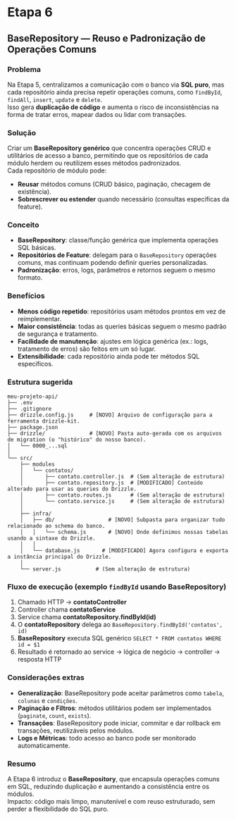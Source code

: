 # Etapa 6  
## BaseRepository — Reuso e Padronização de Operações Comuns

### Problema  
Na Etapa 5, centralizamos a comunicação com o banco via **SQL puro**, mas cada repositório ainda precisa repetir operações comuns, como `findById`, `findAll`, `insert`, `update` e `delete`.  
Isso gera **duplicação de código** e aumenta o risco de inconsistências na forma de tratar erros, mapear dados ou lidar com transações.

### Solução  
Criar um **BaseRepository genérico** que concentra operações CRUD e utilitários de acesso a banco, permitindo que os repositórios de cada módulo herdem ou reutilizem esses métodos padronizados.  
Cada repositório de módulo pode:
- **Reusar** métodos comuns (CRUD básico, paginação, checagem de existência).  
- **Sobrescrever ou estender** quando necessário (consultas específicas da feature).

### Conceito  
- **BaseRepository**: classe/função genérica que implementa operações SQL básicas.  
- **Repositórios de Feature**: delegam para o `BaseRepository` operações comuns, mas continuam podendo definir queries personalizadas.  
- **Padronização**: erros, logs, parâmetros e retornos seguem o mesmo formato.  

### Benefícios  
- **Menos código repetido**: repositórios usam métodos prontos em vez de reimplementar.  
- **Maior consistência**: todas as queries básicas seguem o mesmo padrão de segurança e tratamento.  
- **Facilidade de manutenção**: ajustes em lógica genérica (ex.: logs, tratamento de erros) são feitos em um só lugar.  
- **Extensibilidade**: cada repositório ainda pode ter métodos SQL específicos.  

### Estrutura sugerida  
```
meu-projeto-api/
├── .env
├── .gitignore
├── drizzle.config.js     # [NOVO] Arquivo de configuração para a ferramenta drizzle-kit.
├── package.json
├── drizzle/              # [NOVO] Pasta auto-gerada com os arquivos de migration (o "histórico" do nosso banco).
│   └── 0000_...sql
│
└── src/
    ├── modules
    │   └── contatos/
    │       ├── contato.controller.js  # (Sem alteração de estrutura)
    │       ├── contato.repository.js  # [MODIFICADO] Conteúdo alterado para usar as queries do Drizzle.
    │       ├── contato.routes.js      # (Sem alteração de estrutura)
    │       └── contato.service.js     # (Sem alteração de estrutura)
    │
    ├── infra/
    │   ├── db/                 # [NOVO] Subpasta para organizar tudo relacionado ao schema do banco.
    │   │   └── schema.js       # [NOVO] Onde definimos nossas tabelas usando a sintaxe do Drizzle.
    │   │
    │   └── database.js       # [MODIFICADO] Agora configura e exporta a instância principal do Drizzle.
    │
    └── server.js           # (Sem alteração de estrutura)
```

### Fluxo de execução (exemplo `findById` usando BaseRepository)  

1. Chamado HTTP → **contatoController**  
2. Controller chama **contatoService**  
3. Service chama **contatoRepository.findById(id)**  
4. O **contatoRepository** delega ao `BaseRepository.findById('contatos', id)`  
5. **BaseRepository** executa SQL genérico `SELECT * FROM contatos WHERE id = $1`  
6. Resultado é retornado ao service → lógica de negócio → controller → resposta HTTP  

### Considerações extras  
- **Generalização**: BaseRepository pode aceitar parâmetros como `tabela`, `colunas` e `condições`.  
- **Paginação e Filtros**: métodos utilitários podem ser implementados (`paginate`, `count`, `exists`).  
- **Transações**: BaseRepository pode iniciar, commitar e dar rollback em transações, reutilizáveis pelos módulos.  
- **Logs e Métricas**: todo acesso ao banco pode ser monitorado automaticamente.  

### Resumo  
A Etapa 6 introduz o **BaseRepository**, que encapsula operações comuns em SQL, reduzindo duplicação e aumentando a consistência entre os módulos.  
Impacto: código mais limpo, manutenível e com reuso estruturado, sem perder a flexibilidade do SQL puro.